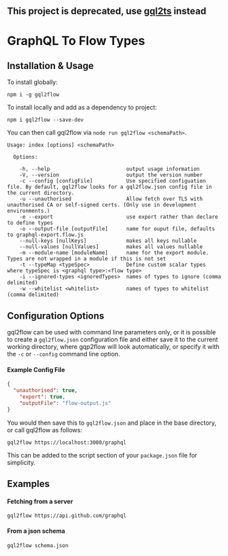 ## This project is deprecated, use [gql2ts](https://github.com/avantcredit/gql2ts) instead

# GraphQL To Flow Types

## Installation & Usage

To install globally:

```shell
npm i -g gql2flow
```

To install locally and add as a dependency to project:

```shell
npm i gql2flow --save-dev
```

You can then call gql2flow via `node run gql2flow <schemaPath>`.

```
Usage: index [options] <schemaPath>

  Options:

    -h, --help                         output usage information
    -V, --version                      output the version number
    -c --config [configFile]           Use specified configuation file. By default, gql2flow looks for a gql2flow.json config file in the current directory.
    -u --unauthorised                  Allow fetch over TLS with unauthorised CA or self-signed certs. (Only use in development environments.)
    -e --export                        use export rather than declare to define types
    -o --output-file [outputFile]      name for ouput file, defaults to graphql-export.flow.js
    --null-keys [nullKeys]             makes all keys nullable
    --null-values [nullValues]         makes all values nullable
    -m --module-name [moduleName]      name for the export module. Types are not wrapped in a module if this is not set
    -t --typeMap <typeSpec>            Define custom scalar types where typeSpec is <graphql type>:<flow type>
    -i --ignored-types <ignoredTypes>  names of types to ignore (comma delimited)
    -w --whitelist <whitelist>         names of types to whitelist (comma delimited)
```

## Configuration Options
gql2flow can be used with command line parameters only, or it is possible to create a `gql2flow.json` configuration file and either save it to the current
working directory, where gqp2flow will look automatically, or specify it with the `-c` or `--config` command line option.

#### Example Config File

```json
{
  "unauthorised": true,
	"export": true,
	"outputFile": "flow-output.js"
}
```

You would then save this to `gql2flow.json` and place in the base directory, or call gql2flow as follows:
```shell
gql2flow https://localhost:3000/graphql
```

This can be added to the script section of your `package.json` file for simplicity.

## Examples

#### Fetching from a server
```shell
gql2flow https://api.github.com/graphql
```

#### From a json schema
```shell
gql2flow schema.json
```
